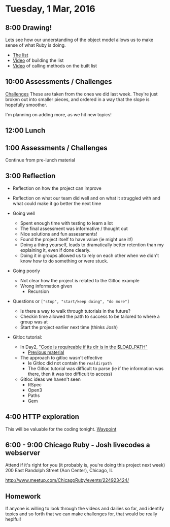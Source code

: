 Tuesday,  1 Mar, 2016
=====================

8:00 Drawing!
-------------

Lets see how our understanding of the object model
allows us to make sense of what Ruby is doing.

* [The list](https://gist.github.com/JoshCheek/716db3c7f86bc9506c2b)
* [Video](https://vimeo.com/157347326) of building the list
* [Video](https://vimeo.com/157347327) of calling methods on the built list

10:00 Assessments / Challenges
------------------------------

[Challenges](https://github.com/JoshCheek/challenges)
These are taken from the ones we did last week. They're
just broken out into smaller pieces, and ordered in a
way that the slope is hopefully smoother.

I'm planning on adding more, as we hit new topics!


12:00 Lunch
-----------

1:00 Assessments / Challenges
-----------------------------

Continue from pre-lunch material

3:00 Reflection
---------------

* Reflection on how the project can improve
* Reflection on what our team did well and
  on what it struggled with and what could
  make it go better the next time


* Going well
  * Spent enough time with testing to learn a lot
  * The final assessment was informative / thought out
  * Nice solutions and fun assessments!
  * Found the project itself to have value (ie might use it!)
  * Doing a thing yourself, leads to dramatically better retention
    than my explaining it, even if done clearly.
  * Doing it in groups allowed us to rely on each other when we
    didn't know how to do something or were stuck.
* Going poorly
  * Not clear how the project is related to the Gitloc example
  * Wrong information given
    * Recursion
* Questions or `["stop", "start/keep doing", "do more"]`
  * Is there a way to walk through tutorials in the future?
  * Checkin time allowed the path to success to be tailored to where a group was at
  * Start the project earlier next time (thinks Josh)

* Gitloc tutorial:
  * In Day2, ["Code is requireable if its dir is in the $LOAD_PATH"](https://github.com/turingschool/lesson_plans/blob/master/electives/building-a-gem/Day2.md#code-is-requireable-if-its-dir-is-in-the-load_path)
    * [Previous material](https://vimeo.com/155068283)
  * The approach to gitloc wasn't effective
    * Ie Gitloc did not contain the `realdirpath`
    * The Gitloc tutorial was difficult to parse
      (ie if the information was there, then it was too difficult to access)
  * Gitloc ideas we haven't seen
    * RSpec
    * Open3
    * Paths
    * Gem

4:00 HTTP exploration
---------------------

This will be valuable for the coding tonight.
[Waypoint](https://github.com/turingschool/waypoints/blob/master/waypoints/http.md)

6:00 - 9:00 Chicago Ruby - Josh livecodes a webserver
-----------------------------------------------------

Attend if it's right for you (it probably is, you're doing this project next week)
200 East Randolph Street (Aon Center), Chicago, IL

http://www.meetup.com/ChicagoRuby/events/224923424/


Homework
--------

If anyone is willing to look through the videos and dailies so far,
and identify topics and so forth that we can make challenges for,
that would be really heplful!


